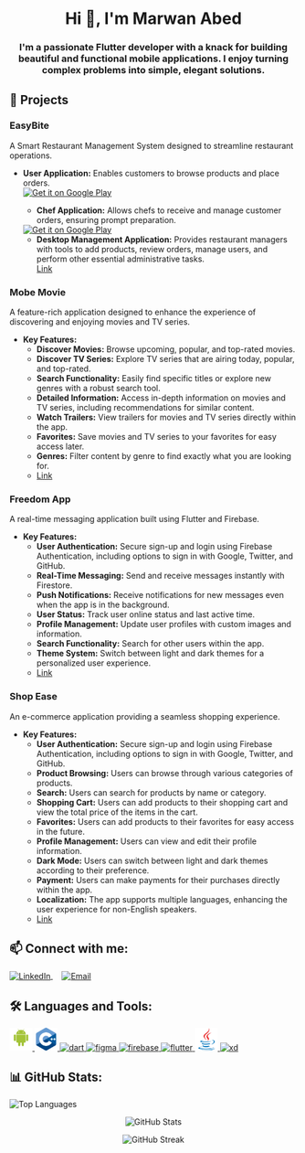 <h1 align="center">Hi 👋, I'm Marwan Abed</h1>
<h3 align="center">I'm a passionate Flutter developer with a knack for building beautiful and functional mobile applications. I enjoy turning complex problems into simple, elegant solutions.</h3>

## 🚀 Projects

### EasyBite
A Smart Restaurant Management System designed to streamline restaurant operations.
- **User Application:** Enables customers to browse products and place orders.  
  <a href="https://play.google.com/store/apps/details?id=com.easy.bite" target="_blank">
    <img src="https://play.google.com/intl/en_us/badges/images/generic/en_badge_web_generic.png" alt="Get it on Google Play" width="90"/>
  </a>
  - **Chef Application:** Allows chefs to receive and manage customer orders, ensuring prompt preparation.  
  <a href="https://play.google.com/store/apps/details?id=com.easybite.chief" target="_blank">
    <img src="https://play.google.com/intl/en_us/badges/images/generic/en_badge_web_generic.png" alt="Get it on Google Play" width="90"/>
  </a>
  
  - **Desktop Management Application:** Provides restaurant managers with tools to add products, review orders, manage users, and perform other essential administrative tasks.  
  [Link](https://github.com/MarawanAbed/Admin_Panel_Easy_Bite)

### Mobe Movie
A feature-rich application designed to enhance the experience of discovering and enjoying movies and TV series.
- **Key Features:**
  - **Discover Movies:** Browse upcoming, popular, and top-rated movies.
  - **Discover TV Series:** Explore TV series that are airing today, popular, and top-rated.
  - **Search Functionality:** Easily find specific titles or explore new genres with a robust search tool.
  - **Detailed Information:** Access in-depth information on movies and TV series, including recommendations for similar content.
  - **Watch Trailers:** View trailers for movies and TV series directly within the app.
  - **Favorites:** Save movies and TV series to your favorites for easy access later.
  - **Genres:** Filter content by genre to find exactly what you are looking for.
  - [Link](https://github.com/MarawanAbed/Mobe-movie-app)

### Freedom App
A real-time messaging application built using Flutter and Firebase.
- **Key Features:**
  - **User Authentication:** Secure sign-up and login using Firebase Authentication, including options to sign in with Google, Twitter, and GitHub.
  - **Real-Time Messaging:** Send and receive messages instantly with Firestore.
  - **Push Notifications:** Receive notifications for new messages even when the app is in the background.
  - **User Status:** Track user online status and last active time.
  - **Profile Management:** Update user profiles with custom images and information.
  - **Search Functionality:** Search for other users within the app.
  - **Theme System:** Switch between light and dark themes for a personalized user experience.
  - [Link](https://github.com/MarawanAbed/freedom)

### Shop Ease
An e-commerce application providing a seamless shopping experience.
- **Key Features:**
  - **User Authentication:** Secure sign-up and login using Firebase Authentication, including options to sign in with Google, Twitter, and GitHub.
  - **Product Browsing:** Users can browse through various categories of products.
  - **Search:** Users can search for products by name or category.
  - **Shopping Cart:** Users can add products to their shopping cart and view the total price of the items in the cart.
  - **Favorites:** Users can add products to their favorites for easy access in the future.
  - **Profile Management:** Users can view and edit their profile information.
  - **Dark Mode:** Users can switch between light and dark themes according to their preference.
  - **Payment:** Users can make payments for their purchases directly within the app.
  - **Localization:** The app supports multiple languages, enhancing the user experience for non-English speakers.
  - [Link](https://github.com/MarawanAbed/Shop_Ease)

## 📫 Connect with me:
<p align="left">
  <a href="https://linkedin.com/in/marwanabed" target="blank">
    <img align="center" src="https://raw.githubusercontent.com/rahuldkjain/github-profile-readme-generator/master/src/images/icons/Social/linked-in-alt.svg" alt="LinkedIn" height="30" width="40" />
  </a>
  &nbsp;&nbsp;&nbsp;
  <a href="mailto:marwanabed453@gmail.com" target="blank">
    <img align="center" src="https://img.icons8.com/ios-filled/50/000000/email-open.png" alt="Email" height="30" width="40" />
  </a>
</p>

## 🛠 Languages and Tools:
<p align="left">
  <a href="https://developer.android.com" target="_blank" rel="noreferrer">
    <img src="https://raw.githubusercontent.com/devicons/devicon/master/icons/android/android-original-wordmark.svg" alt="android" width="40" height="40"/>
  </a>
  <a href="https://www.w3schools.com/cpp/" target="_blank" rel="noreferrer">
    <img src="https://raw.githubusercontent.com/devicons/devicon/master/icons/cplusplus/cplusplus-original.svg" alt="cplusplus" width="40" height="40"/>
  </a>
  <a href="https://dart.dev" target="_blank" rel="noreferrer">
    <img src="https://www.vectorlogo.zone/logos/dartlang/dartlang-icon.svg" alt="dart" width="40" height="40"/>
  </a>
  <a href="https://www.figma.com/" target="_blank" rel="noreferrer">
    <img src="https://www.vectorlogo.zone/logos/figma/figma-icon.svg" alt="figma" width="40" height="40"/>
  </a>
  <a href="https://firebase.google.com/" target="_blank" rel="noreferrer">
    <img src="https://www.vectorlogo.zone/logos/firebase/firebase-icon.svg" alt="firebase" width="40" height="40"/>
  </a>
  <a href="https://flutter.dev" target="_blank" rel="noreferrer">
    <img src="https://www.vectorlogo.zone/logos/flutterio/flutterio-icon.svg" alt="flutter" width="40" height="40"/>
  </a>
  <a href="https://www.java.com" target="_blank" rel="noreferrer">
    <img src="https://raw.githubusercontent.com/devicons/devicon/master/icons/java/java-original.svg" alt="java" width="40" height="40"/>
  </a>
  <a href="https://www.adobe.com/products/xd.html" target="_blank" rel="noreferrer">
    <img src="https://cdn.worldvectorlogo.com/logos/adobe-xd.svg" alt="xd" width="40" height="40"/>
  </a>
</p>

## 📊 GitHub Stats:
<p align="left">
  <img src="https://github-readme-stats.vercel.app/api/top-langs?username=marawanabed&show_icons=true&locale=en&layout=compact" alt="Top Languages"/>
</p>

<p align="center">
  <img src="https://github-readme-stats.vercel.app/api?username=marawanabed&show_icons=true&locale=en" alt="GitHub Stats"/>
</p>

<p align="center">
  <img src="https://github-readme-streak-stats.herokuapp.com/?user=marawanabed&" alt="GitHub Streak"/>
</p>
